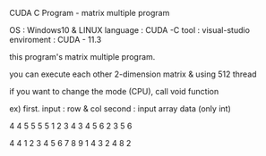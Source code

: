 CUDA C Program - matrix multiple program

OS : Windows10 & LINUX
language : CUDA -C
tool : visual-studio
enviroment : CUDA - 11.3

this program's matrix multiple program.

you can execute each other 2-dimension matrix & using 512 thread

if you want to change the mode (CPU), call void function

ex)
first. input : row & col
second : input array data (only int)

4 4
5 5 5 5
1 2 3 4
3 4 5 6
2 3 5 6

4 4
1 2 3 4
5 6 7 8
9 1 4 3
2 4 8 2
